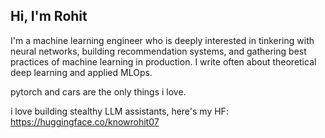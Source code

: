 ## Hi, I'm Rohit  


I'm a machine learning engineer who is deeply interested in tinkering with neural networks, building recommendation systems, and gathering best practices of machine learning in production. I write often about theoretical deep learning and applied MLOps.

pytorch and cars are the only things i love.

i love building stealthy LLM assistants, here's my HF: https://huggingface.co/knowrohit07




